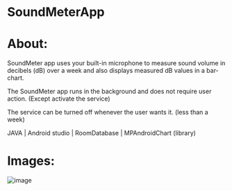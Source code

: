 # SoundMeterApp

# About:

 SoundMeter app uses your built-in microphone to measure sound volume in decibels (dB) over a week and also displays measured dB values in a bar-chart.
 
 The SoundMeter app runs in the background and does not require user action. (Except activate the service)
 
 The service can be turned off whenever the user wants it. (less than a week)
 
 JAVA | Android studio | RoomDatabase | MPAndroidChart (library)

# Images:

![image](https://user-images.githubusercontent.com/70342090/123952019-1b455e80-d9ae-11eb-9fe2-f87f1e5c5c09.png)


